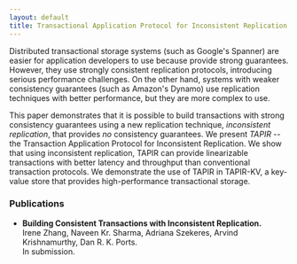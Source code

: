 ```yaml
---
layout: default
title: Transactional Application Protocol for Inconsistent Replication (TAPIR)
---
```


Distributed transactional storage systems (such as Google's Spanner)
are easier for application developers to use because provide strong
guarantees. However, they use strongly consistent replication
protocols, introducing serious performance challenges. On the other
hand, systems with weaker consistency guarantees (such as Amazon's
Dynamo) use replication techniques with better performance, but they
are more complex to use.
 
This paper demonstrates that it is possible to build transactions with
strong consistency guarantees using a new replication technique,
*inconsistent replication*, that provides *no* consistency guarantees.
We present *TAPIR* -- the Transaction Application
Protocol for Inconsistent Replication.  We show that using
inconsistent replication, TAPIR can provide linearizable transactions
with better latency and throughput than conventional transaction
protocols.  We demonstrate the use of TAPIR in TAPIR-KV, a key-value
store that provides high-performance transactional storage.

### Publications

- **Building Consistent Transactions with Inconsistent Replication.**   
Irene Zhang, Naveen Kr. Sharma, Adriana Szekeres, Arvind Krishnamurthy, Dan R. K. Ports.   
In submission.